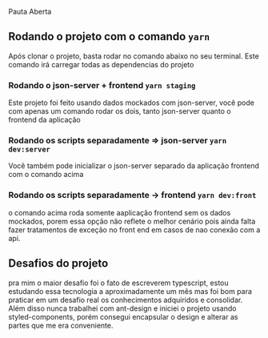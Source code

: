 


Pauta Aberta

## Rodando o projeto com o comando `yarn`

Após clonar o projeto, basta rodar no comando abaixo no seu terminal. Este comando 
irá carregar todas as dependencias do projeto

### Rodando o json-server + frontend `yarn staging`

Este projeto foi feito usando dados mockados com json-server, 
você pode com apenas um comando rodar os dois, tanto json-server quanto o frontend da aplicação

### Rodando os scripts separadamente => json-server `yarn dev:server`

Você também pode inicializar o json-server separado da aplicação frontend 
com o comando acima

### Rodando os scripts separadamente -> frontend `yarn dev:front`

o comando acima roda somente aaplicação frontend sem os dados mockados, porem essa opção 
não reflete o melhor cenário pois ainda falta fazer tratamentos de exceção no front end em casos de 
nao conexão com a api.

## Desafios do projeto 

pra mim o maior desafio foi o fato de escreverem typescript, estou estudando essa tecnologia a aproximadamente um mês
mas foi bom para praticar em um desafio real os conhecimentos adquiridos e consolidar. Além disso nunca trabalhei com 
ant-design e iniciei o projeto usando styled-components, porém consegui encapsular o design e alterar as partes que me era 
conveniente.
